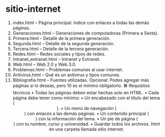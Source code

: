 # sitio-internet
1. index.html – Página principal: índice con enlaces a todas las demás páginas.
2. Generaciones.html – Generaciones de computadoras (Primera a Sexta).
3. Primera.html – Detalle de la primera generación.
4. Segunda.html – Detalle de la segunda generación.
5. Tercera.html – Detalle de la tercera generación.
6. Redes.html – Redes sociales y tipos de redes.
7. Intranet_extranet.html – Intranet y Extranet.
8. Web.html – Web 2.0 y Web 3.0.
9. Problemas.html – Problemas comunes al usar internet.
10. Antivirus.html – Qué es un antivirus y tipos comunes.
11. Bibliografia.html – Fuentes utilizadas.
Opcional: Podes agregar más páginas si lo deseas, pero 10 es el mínimo obligatorio.
🛠 Requisitos técnicos
• Todas las páginas deben estar hechas solo en HTML.
• Cada página debe tener como mínimo:
• Un encabezado con el título del tema (<header>).
• Un menú de navegación (<nav>) con enlaces a las demás páginas.
• Un contenido principal (<main>) con la información del tema.
• Un pie de página (<footer>) con tu nombre, curso y universidad.
• Guardar todos los archivos .html en una carpeta llamada sitio internet.
